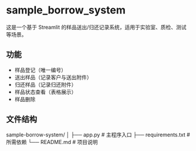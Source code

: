 # sample_borrow_system
这是一个基于 Streamlit 的样品送出/归还记录系统，适用于实验室、质检、测试等场景。

## 功能

- 样品登记（唯一编号）
- 送出样品（记录客户与送出附件）
- 归还样品（记录归还附件）
- 样品状态查看（表格展示）
- 样品删除

## 文件结构
sample-borrow-system/
│
├── app.py # 主程序入口
├── requirements.txt # 所需依赖
└── README.md # 项目说明
